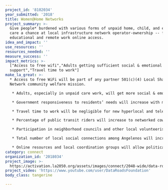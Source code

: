 ```yaml
---
project_id: '8102034'
year_submitted: '2018'
title: Women@Home Networks
project_summary: >-
  Give people* burdened with various forms of unpaid home, child, and elderly
  care a chance at local infrastructure network operator-ownership -- for better
  educational and remote work online access.
idea_and_impact: ''
use_resources: ''
resources_needed: ''
measure_success: ''
impact_metrics: >-
  ["Access to free wifi","Adults getting sufficient social & emotional
  support","Travel time to work"]
make_la_great: >-
  * Access to free WiFi will be part of any partner 501(c)(4) Local Shares
  Network community welfare mission.

   * Adults, especially in unpaid care work, will get more social & emotional support in the co-ownership and operation of these networks.

   * Government responsiveness to residents’ needs will increase with more ready access to online government resources.

   * Travel time to work will be negligible for new hyperlocal and telecommuting jobs.

   * Percentage of public transit riders will increase to networked coworking hubs in each neighborhood served, and as a result of more previous vehicle commuters now working from home.

   * Participation in neighborhood councils and other local volunteerism will become more convenient as home care workers are allowed to stay nearby all day, with no long commutes between local functions.

   * Total number of local social connections among Angelenos will increase with cooperative membership.

   * Online resources and local coordination groups will allow political messages and voting process updates to be communicated more readily around each service neighborhood.
category: connect
organization_id: '2018034'
project_image: >-
  https://activation.la2050.org/assets/images/connect/2048-wide/data-roads-foundation.jpg
project_video: 'https://www.youtube.com/user/DataRoadsFoundation'
body_class: tangerine

---
```

